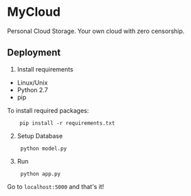 MyCloud
=======

Personal Cloud Storage. Your own cloud with zero censorship.

## Deployment

1. Install requirements

  * Linux/Unix
  * Python 2.7
  * pip 
 
 
  To install required packages: 
  
        pip install -r requirements.txt

2. Setup Database

        python model.py
        
3. Run

        python app.py
    

Go to `localhost:5000` and that's it!